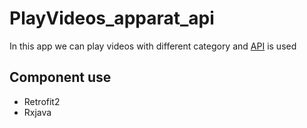 # PlayVideos_apparat_api
In this app we can play videos with different category and [API](https://www.aparat.com/api) is used

## Component use ##
+ Retrofit2
+ Rxjava
